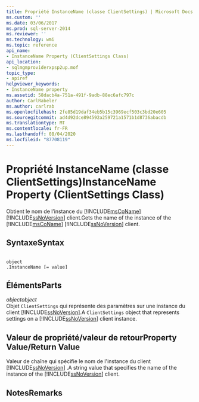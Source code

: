 ```yaml
---
title: Propriété InstanceName (classe ClientSettings) | Microsoft Docs
ms.custom: ''
ms.date: 03/06/2017
ms.prod: sql-server-2014
ms.reviewer: ''
ms.technology: wmi
ms.topic: reference
api_name:
- InstanceName Property (ClientSettings Class)
api_location:
- sqlmgmproviderxpsp2up.mof
topic_type:
- apiref
helpviewer_keywords:
- InstanceName property
ms.assetid: 58dacb4a-751a-491f-9adb-88ec6afc797c
author: CarlRabeler
ms.author: carlrab
ms.openlocfilehash: 2fe85d19daf34eb5b15c3969ecf503c3bd20e605
ms.sourcegitcommit: ad4d92dce894592a259721a1571b1d8736abacdb
ms.translationtype: MT
ms.contentlocale: fr-FR
ms.lasthandoff: 08/04/2020
ms.locfileid: "87708119"
---
```

# <a name="instancename-property-clientsettings-class"></a><span data-ttu-id="5bafe-102">Propriété InstanceName (classe ClientSettings)</span><span class="sxs-lookup"><span data-stu-id="5bafe-102">InstanceName Property (ClientSettings Class)</span></span>
  <span data-ttu-id="5bafe-103">Obtient le nom de l’instance du [!INCLUDE[msCoName](../../includes/msconame-md.md)] [!INCLUDE[ssNoVersion](../../includes/ssnoversion-md.md)] client.</span><span class="sxs-lookup"><span data-stu-id="5bafe-103">Gets the name of the instance of the [!INCLUDE[msCoName](../../includes/msconame-md.md)] [!INCLUDE[ssNoVersion](../../includes/ssnoversion-md.md)] client.</span></span>  
  
## <a name="syntax"></a><span data-ttu-id="5bafe-104">Syntaxe</span><span class="sxs-lookup"><span data-stu-id="5bafe-104">Syntax</span></span>  
  
```  
  
object  
.InstanceName [= value]  
```  
  
## <a name="parts"></a><span data-ttu-id="5bafe-105">Éléments</span><span class="sxs-lookup"><span data-stu-id="5bafe-105">Parts</span></span>  
 <span data-ttu-id="5bafe-106">*object*</span><span class="sxs-lookup"><span data-stu-id="5bafe-106">*object*</span></span>  
 <span data-ttu-id="5bafe-107">Objet `ClientSettings` qui représente des paramètres sur une instance du client [!INCLUDE[ssNoVersion](../../includes/ssnoversion-md.md)].</span><span class="sxs-lookup"><span data-stu-id="5bafe-107">A `ClientSettings` object that represents settings on a [!INCLUDE[ssNoVersion](../../includes/ssnoversion-md.md)] client instance.</span></span>  
  
## <a name="property-valuereturn-value"></a><span data-ttu-id="5bafe-108">Valeur de propriété/valeur de retour</span><span class="sxs-lookup"><span data-stu-id="5bafe-108">Property Value/Return Value</span></span>  
 <span data-ttu-id="5bafe-109">Valeur de chaîne qui spécifie le nom de l'instance du client [!INCLUDE[ssNoVersion](../../includes/ssnoversion-md.md)] .</span><span class="sxs-lookup"><span data-stu-id="5bafe-109">A string value that specifies the name of the instance of the [!INCLUDE[ssNoVersion](../../includes/ssnoversion-md.md)] client.</span></span>  
  
## <a name="remarks"></a><span data-ttu-id="5bafe-110">Notes</span><span class="sxs-lookup"><span data-stu-id="5bafe-110">Remarks</span></span>  
  
